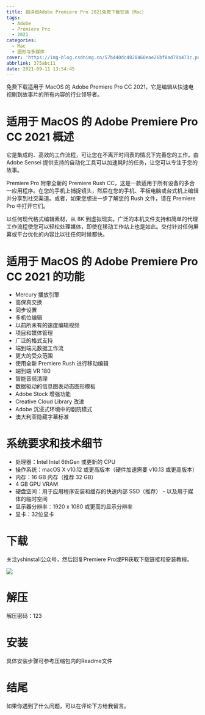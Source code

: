 ```yaml
---
title: 超详细Adobe Premiere Pro 2021免费下载安装（Mac）
tags:
  - Adobe
  - Premiere Pro
  - 2021
categories:
  - Mac
  - 图形与多媒体
cover: 'https://img-blog.csdnimg.cn/57b440dc4820460eae26bf8ad79b473c.png'
abbrlink: 375abc11
date: 2021-09-11 13:54:45
---
```


免费下载适用于 MacOS 的 Adob​​e Premiere Pro CC 2021，它是编辑从快速电视剧到故事片的所有内容的行业领导者。

# 适用于 MacOS 的 Adob​​e Premiere Pro CC 2021 概述
它是集成的、高效的工作流程，可让您在不离开时间表的情况下完善您的工作。由 Adob​​e Sensei 提供支持的自动化工具可以加速耗时的任务，让您可以专注于您的故事。

Premiere Pro 附带全新的 Premiere Rush CC，这是一款适用于所有设备的多合一应用程序。在您的手机上捕捉镜头，然后在您的手机、平板电脑或台式机上编辑并分享到社交渠道。或者，如果您想进一步了解您的 Rush 文件，请在 Premiere Pro 中打开它们。

以任何现代格式编辑素材，从 8K 到虚拟现实。广泛的本机文件支持和简单的代理工作流程使您可以轻松处理媒体，即使在移动工作站上也是如此。交付针对任何屏幕或平台优化的内容比以往任何时候都快。

# 适用于 MacOS 的 Adob​​e Premiere Pro CC 2021 的功能
- Mercury 播放引擎
- 高保真交换
- 同步设置
- 多机位编辑
- 以前所未有的速度编辑视频
- 项目和媒体管理
- 广泛的格式支持
- 端到端元数据工作流
- 更大的受众范围
- 使用全新 Premiere Rush 进行移动编辑
- 端到端 VR 180
- 智能音频清理
- 数据驱动的信息图表动态图形模板
- Adobe Stock 增强功能
- Creative Cloud Library 改进
- Adobe 沉浸式环境中的剧院模式
- 澳大利亚隐藏字幕标准

# 系统要求和技术细节
- 处理器：Intel Intel 6thGen 或更新的 CPU
- 操作系统：macOS X v10.12 或更高版本（硬件加速需要 v10.13 或更高版本）
- 内存：16 GB 内存（推荐 32 GB）
- 4 GB GPU VRAM
- 硬盘空间：用于应用程序安装和缓存的快速内部 SSD（推荐） - 以及用于媒体的临时空间
- 显示器分辨率：1920 x 1080 或更高的显示分辨率
- 显卡：32位显卡

# 下载
关注yshinstall公众号，然后回复Premiere Pro或PR获取下载链接和安装教程。

![](https://img-blog.csdnimg.cn/f824f9d6c4ca40549a3d02de1938c17c.jpg#pic_center)

# 解压
解压密码：123

# 安装
具体安装步骤可参考压缩包内的Readme文件

# 结尾
如果你遇到了什么问题，可以在评论下方给我留言。
